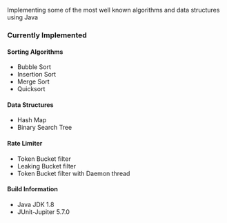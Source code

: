 Implementing some of the most well known algorithms and data structures using Java

### Currently Implemented

#### Sorting Algorithms
* Bubble Sort
* Insertion Sort
* Merge Sort
* Quicksort

#### Data Structures
* Hash Map
* Binary Search Tree

#### Rate Limiter
* Token Bucket filter
* Leaking Bucket filter
* Token Bucket filter with Daemon thread

#### Build Information
* Java JDK 1.8
* JUnit-Jupiter 5.7.0
